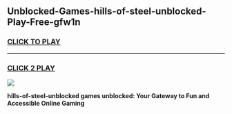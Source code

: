 
## Unblocked-Games-hills-of-steel-unblocked-Play-Free-gfw1n
<h3>
<a href="https://premium76.site?title=hills-of-steel-unblocked&ref=18A1">CLICK TO PLAY</a></h3>
<hr>

<h3>
<a href="https://premium76.site?title=hills-of-steel-unblocked&ref=18A1">CLICK 2 PLAY</a>
  
</h3>

<a href="https://premium76.site?title=hills-of-steel-unblocked&ref=18A1"><img src="https://clearcache.store/games.png"></a>


**hills-of-steel-unblocked games unblocked: Your Gateway to Fun and Accessible Online Gaming**
